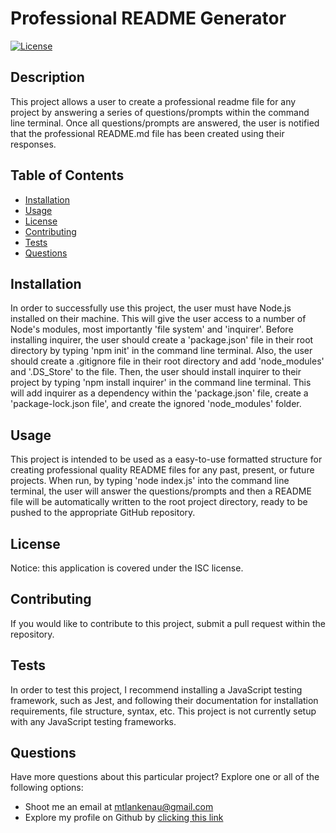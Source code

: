 # Professional README Generator
[![License](https://img.shields.io/badge/License-ISC-red.svg)](https://opensource.org/licenses/ISC)

## Description
This project allows a user to create a professional readme file for any project by answering a series of questions/prompts within the command line terminal.  Once all questions/prompts are answered, the user is notified that the professional README.md file has been created using their responses.

## Table of Contents
* [Installation](#installation)
* [Usage](#usage)
* [License](#license)
* [Contributing](#contributing)
* [Tests](#tests)
* [Questions](#questions)

<a name="install"></a>
## Installation
In order to successfully use this project, the user must have Node.js installed on their machine.  This will give the user access to a number of Node's modules, most importantly 'file system' and 'inquirer'.  Before installing inquirer, the user should create a 'package.json' file in their root directory by typing 'npm init' in the command line terminal. Also, the user should create a .gitignore file in their root directory and add 'node_modules' and '.DS_Store' to the file.  Then, the user should install inquirer to their project by typing 'npm install inquirer' in the command line terminal.  This will add inquirer as a dependency within the 'package.json' file, create a 'package-lock.json file', and create the ignored 'node_modules' folder.

<a name="usage"></a>
## Usage
This project is intended to be used as a easy-to-use formatted structure for creating professional quality README files for any past, present, or future projects.  When run, by typing 'node index.js' into the command line terminal, the user will answer the questions/prompts and then a README file will be automatically written to the root project directory, ready to be pushed to the appropriate GitHub repository.

<a name="license"></a>
## License
Notice: this application is covered under the ISC license.

<a name="contribute"></a>
## Contributing
If you would like to contribute to this project, submit a pull request within the repository.

<a name="tests"></a>
## Tests
In order to test this project, I recommend installing a JavaScript testing framework, such as Jest, and following their documentation for installation requirements, file structure, syntax, etc.  This project is not currently setup with any JavaScript testing frameworks.

<a name="questions"></a>
## Questions
Have more questions about this particular project? Explore one or all of the following options:
* Shoot me an email at <a href = "mailto: mtlankenau@gmail.com">mtlankenau@gmail.com</a>
* Explore my profile on Github by <a href="https://www.github.com/mtlankenau">clicking this link</a>
